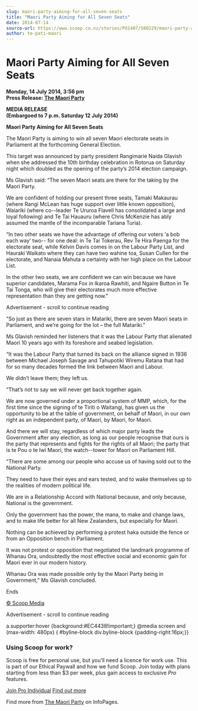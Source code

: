 ```yaml
---
slug: maori-party-aiming-for-all-seven-seats
title: "Maori Party Aiming for All Seven Seats"
date: 2014-07-14
source-url: https://www.scoop.co.nz/stories/PO1407/S00229/maori-party-aiming-for-all-seven-seats.htm
author: te-pati-maori
---
```

Maori Party Aiming for All Seven Seats
======================================

**Monday, 14 July 2014, 3:56 pm**  
**Press Release: [The Maori Party](https://info.scoop.co.nz/The_Maori_Party)**

**MEDIA RELEASE**  
**(Embargoed to 7 p.m. Saturday 12 July 2014)**

**Maori Party Aiming for All Seven Seats**

The Maori Party is aiming to win all seven Maori electorate seats in Parliament at the forthcoming General Election.

This target was announced by party president Rangimarie Naida Glavish when she addressed the 10th birthday celebration in Rotorua on Saturday night which doubled as the opening of the party’s 2014 election campaign.

Ms Glavish said: “The seven Maori seats are there for the taking by the Maori Party.

We are confident of holding our present three seats, Tamaki Makaurau (where Rangi McLean has huge support over little known opposition), Waiariki (where co--leader Te Ururoa Flavell has consolidated a large and loyal following) and Te Tai Hauauru (where Chris McKenzie has ably assumed the mantle of the incomparable Tariana Turia).

“In two other seats we have the advantage of offering our voters ‘a bob each way’ two-- for one deal: in Te Tai Tokerau, Rev Te Hira Paenga for the electorate seat, while Kelvin Davis comes in on the Labour Party List, and Hauraki Waikato where they can have two wahine toa, Susan Cullen for the electorate, and Nanaia Mahuta a certainty with her high place on the Labour List.

In the other two seats, we are confident we can win because we have superior candidates, Marama Fox in Ikaroa Rawhiti, and Ngaire Button in Te Tai Tonga, who will give their electorates much more effective representation than they are getting now."

Advertisement - scroll to continue reading





“So just as there are seven stars in Matariki, there are seven Maori seats in Parliament, and we’re going for the lot – the full Matariki."

Ms Glavish reminded her listeners that it was the Labour Party that alienated Maori 10 years ago with its foreshore and seabed legislation.

“It was the Labour Party that turned its back on the alliance signed in 1936 between Michael Joseph Savage and Tahupotiki Wiremu Ratana that had for so many decades formed the link between Maori and Labour.

We didn’t leave them; they left us.

“That’s not to say we will never get back together again.

We are now governed under a proportional system of MMP, which, for the first time since the signing of te Tiriti o Waitangi, has given us the opportunity to be at the table of government, on behalf of Maori, in our own right as an independent party, of Maori, by Maori, for Maori.

And there we will stay, regardless of which major party leads the Government after any election, as long as our people recognise that ours is the party that represents and fights for the rights of all Maori; the party that is te Pou o te Iwi Maori, the watch--tower for Maori on Parliament Hill.

“There are some among our people who accuse us of having sold out to the National Party.

They need to have their eyes and ears tested, and to wake themselves up to the realities of modern political life.

We are in a Relationship Accord with National because, and only because, National is the government.

Only the government has the power, the mana, to make and change laws, and to make life better for all New Zealanders, but especially for Maori.

Nothing can be achieved by performing a protest haka outside the fence or from an Opposition bench in Parliament.

It was not protest or opposition that negotiated the landmark programme of Whanau Ora, undoubtedly the most effective social and economic gain for Maori ever in our modern history.

Whanau Ora was made possible only by the Maori Party being in Government,” Ms Glavish concluded.

Ends  

[© Scoop Media](http://www.scoop.co.nz/about/terms.html)  

Advertisement - scroll to continue reading



a.supporter:hover {background:#EC4438!important;} @media screen and (max-width: 480px) { #byline-block div.byline-block {padding-right:16px;}}

### Using Scoop for work?

Scoop is free for personal use, but you’ll need a licence for work use. This is part of our Ethical Paywall and how we fund Scoop. Join today with plans starting from less than $3 per week, plus gain access to exclusive _Pro_ features.  
  
[Join Pro Individual](https://pro.scoop.co.nz/Individual/?from=ProIn24) [Find out more](https://pro.scoop.co.nz/using-scoop-for-work/?from=ProIn24)

Find more from [The Maori Party](https://info.scoop.co.nz/The_Maori_Party) on InfoPages.